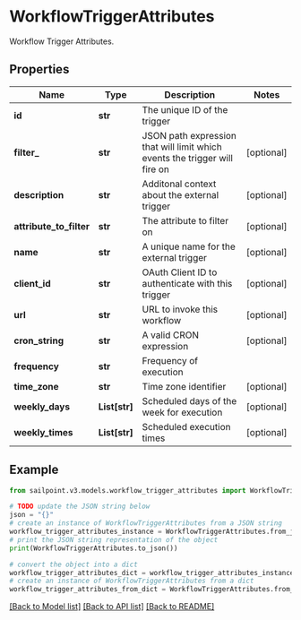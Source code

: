 # WorkflowTriggerAttributes

Workflow Trigger Attributes.

## Properties

Name | Type | Description | Notes
------------ | ------------- | ------------- | -------------
**id** | **str** | The unique ID of the trigger | 
**filter_** | **str** | JSON path expression that will limit which events the trigger will fire on | [optional] 
**description** | **str** | Additonal context about the external trigger | [optional] 
**attribute_to_filter** | **str** | The attribute to filter on | [optional] 
**name** | **str** | A unique name for the external trigger | [optional] 
**client_id** | **str** | OAuth Client ID to authenticate with this trigger | [optional] 
**url** | **str** | URL to invoke this workflow | [optional] 
**cron_string** | **str** | A valid CRON expression | [optional] 
**frequency** | **str** | Frequency of execution | 
**time_zone** | **str** | Time zone identifier | [optional] 
**weekly_days** | **List[str]** | Scheduled days of the week for execution | [optional] 
**weekly_times** | **List[str]** | Scheduled execution times | [optional] 

## Example

```python
from sailpoint.v3.models.workflow_trigger_attributes import WorkflowTriggerAttributes

# TODO update the JSON string below
json = "{}"
# create an instance of WorkflowTriggerAttributes from a JSON string
workflow_trigger_attributes_instance = WorkflowTriggerAttributes.from_json(json)
# print the JSON string representation of the object
print(WorkflowTriggerAttributes.to_json())

# convert the object into a dict
workflow_trigger_attributes_dict = workflow_trigger_attributes_instance.to_dict()
# create an instance of WorkflowTriggerAttributes from a dict
workflow_trigger_attributes_from_dict = WorkflowTriggerAttributes.from_dict(workflow_trigger_attributes_dict)
```
[[Back to Model list]](../README.md#documentation-for-models) [[Back to API list]](../README.md#documentation-for-api-endpoints) [[Back to README]](../README.md)


